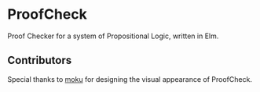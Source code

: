 # ProofCheck

Proof Checker for a system of Propositional Logic, written in Elm.

## Contributors

Special thanks to [moku](https://github.com/mokuki082/) for designing the visual appearance of ProofCheck.
